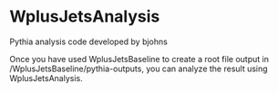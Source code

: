 # WplusJetsAnalysis
Pythia analysis code developed by bjohns

Once you have used WplusJetsBaseline to create a root file output in /WplusJetsBaseline/pythia-outputs, you can analyze the result using WplusJetsAnalysis. 